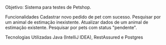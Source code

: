 Objetivo: Sistema para testes de Petshop.

Funcionalidades Cadastrar novo pedido de pet com sucesso. Pesquisar por um animal de estimação inexistente. Atualizar dados de um animal de estimação existente. Pesquisar por pets com status "pendente".

Tecnologias Utilizadas Java (IntelliJ IDEA), RestAssured e Postgres
